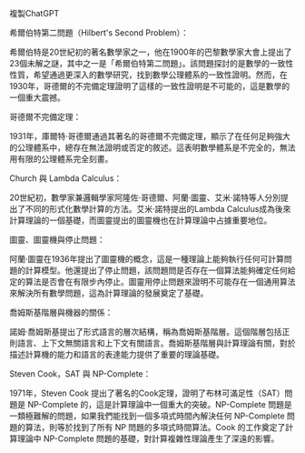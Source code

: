 複製ChatGPT

希爾伯特第二問題（Hilbert's Second Problem）：

希爾伯特是20世紀初的著名數學家之一，他在1900年的巴黎數學家大會上提出了23個未解之謎，其中之一是「希爾伯特第二問題」。該問題探討的是數學的一致性性質，希望通過更深入的數學研究，找到數學公理體系的一致性證明。然而，在1930年，哥德爾的不完備定理證明了這樣的一致性證明是不可能的，這是數學的一個重大震撼。

哥德爾不完備定理：

1931年，庫爾特·哥德爾通過其著名的哥德爾不完備定理，顯示了在任何足夠強大的公理體系中，總存在無法證明或否定的敘述。這表明數學體系是不完全的，無法用有限的公理體系完全刻畫。

Church 與 Lambda Calculus：

20世紀初，數學家兼邏輯學家阿隆佐·哥德爾、阿蘭·圖靈、艾米·諾特等人分別提出了不同的形式化數學計算的方法。艾米·諾特提出的Lambda Calculus成為後來計算理論的一個基礎，而圖靈提出的圖靈機也在計算理論中占據重要地位。

圖靈、圖靈機與停止問題：

阿蘭·圖靈在1936年提出了圖靈機的概念，這是一種理論上能夠執行任何可計算問題的計算模型。他還提出了停止問題，該問題問是否存在一個算法能夠確定任何給定的算法是否會在有限步內停止。圖靈用停止問題來證明不可能存在一個通用算法來解決所有數學問題，這為計算理論的發展奠定了基礎。

喬姆斯基階層與機器的關係：

諾姆·喬姆斯基提出了形式語言的層次結構，稱為喬姆斯基階層。這個階層包括正則語言、上下文無關語言和上下文有關語言。喬姆斯基階層與計算理論有關，對於描述計算機的能力和語言的表達能力提供了重要的理論基礎。

Steven Cook，SAT 與 NP-Complete：

1971年，Steven Cook 提出了著名的Cook定理，證明了布林可滿足性（SAT）問題是 NP-Complete 的，這是計算理論中一個重大的突破。NP-Complete 問題是一類極難解的問題，如果我們能找到一個多項式時間內解決任何 NP-Complete 問題的算法，則等於找到了所有 NP 問題的多項式時間算法。Cook 的工作奠定了計算理論中 NP-Complete 問題的基礎，對計算複雜性理論產生了深遠的影響。
